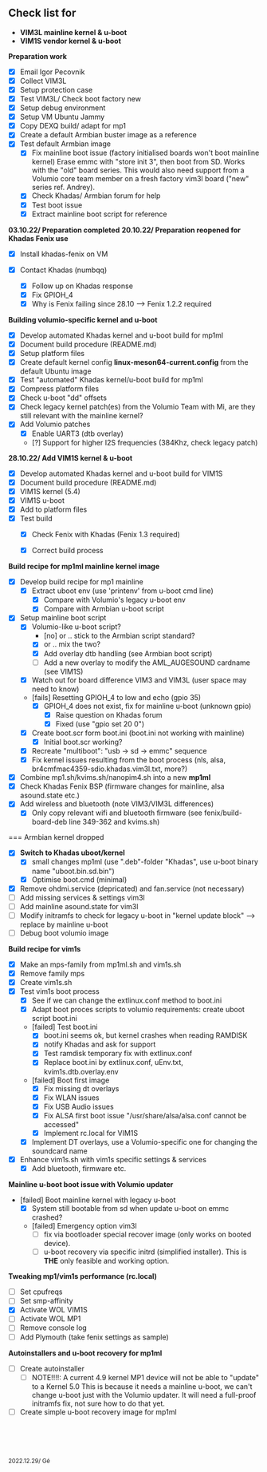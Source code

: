 ## Check list for 
* **VIM3L mainline kernel & u-boot**
* **VIM1S vendor kernel & u-boot**

**Preparation work** 
* [x] Email Igor Pecovnik
* [x] Collect VIM3L
* [x] Setup protection case
* [x] Test VIM3L/ Check boot factory new
* [x] Setup debug environment
* [x] Setup VM Ubuntu Jammy
* [x] Copy DEXQ build/ adapt for mp1
* [x] Create a default Armbian buster image as a reference
* [x] Test default Armbian image
    * [x] Fix mainline boot issue (factory initialised boards won't boot mainline kernel)
    Erase emmc with "store init 3", then boot from SD. Works with the "old" board series. 
    This would also need support from a Volumio core team member on a fresh factory vim3l board ("new" series ref. Andrey).
    * [x] Check Khadas/ Armbian forum for help
    * [x] Test boot issue
    * [x] Extract mainline boot script for reference
  
**03.10.22/ Preparation completed**
**20.10.22/ Preparation reopened for Khadas Fenix use**
* [x] Install khadas-fenix on VM

* [x] Contact Khadas (numbqq)
    * [x] Follow up on Khadas response
    * [x] Fix GPIOH_4
    * [x] Why is Fenix failing since 28.10 --> Fenix 1.2.2 required

**Building volumio-specific kernel and u-boot**
* [x] Develop automated Khadas kernel and u-boot build for mp1ml
* [x] Document build procedure (README.md)
* [x] Setup platform files
* [x] Create default kernel config **linux-meson64-current.config** from the default Ubuntu image
* [x] Test "automated" Khadas kernel/u-boot build for mp1ml
* [x] Compress platform files
* [x] Check u-boot "dd" offsets
* [x] Check legacy kernel patch(es) from the Volumio Team with Mi, are they still relevant with the mainline kernel? 
* [x] Add Volumio patches
    * [x] Enable UART3 (dtb overlay)
    * [?] Support for higher I2S frequencies (384Khz, check legacy patch)


**28.10.22/ Add VIM1S kernel & u-boot**
* [x] Develop automated Khadas kernel and u-boot build for VIM1S
* [x] Document build procedure (README.md)
* [x] VIM1S kernel (5.4)
* [x] VIM1S u-boot
* [x] Add to platform files
* [x] Test build
    * [x] Check Fenix with Khadas (Fenix 1.3 required)
    * [x] Correct build process


**Build recipe for mp1ml mainline kernel image**
* [x] Develop build recipe for mp1 mainline
    * [x] Extract uboot env (use 'printenv' from u-boot cmd line)
        * [x] Compare with Volumio's legacy u-boot env 
        * [x] Compare with Armbian u-boot script   
* [x] Setup mainline boot script
    * [x] Volumio-like u-boot script? 
        * [no] or .. stick to the Armbian script standard?
        * [x] or .. mix the two?
        * [x] Add overlay dtb handling (see Armbian boot script)
        * [ ] Add a new overlay to modify the AML_AUGESOUND cardname (see VIM1S)
    * [x] Watch out for board difference VIM3 and VIM3L (user space may need to know)
    * [fails] Resetting GPIOH_4 to low and echo (gpio 35)
        * [x] GPIOH_4 does not exist, fix for mainline u-boot (unknown gpio)
            * [x] Raise question on Khadas forum
            * [x] Fixed (use "gpio set 20 0")
    * [x] Create boot.scr form boot.ini (boot.ini not working with mainline)
        * [x] Initial boot.scr working?
    * [x] Recreate "multiboot": "usb -> sd -> emmc" sequence 
    * [x] Fix kernel issues resulting from the boot process (nls, alsa, br4cmfmac4359-sdio.khadas.vim3l.txt, more?) 
* [x] Combine mp1.sh/kvims.sh/nanopim4.sh into a new **mp1ml**
* [x] Check Khadas Fenix BSP (firmware changes for mainline, alsa asound.state etc.)
* [x] Add wireless and bluetooth (note VIM3/VIM3L differences)
    * [x] Only copy relevant wifi and bluetooth firmware (see fenix/build-board-deb line 349-362 and kvims.sh)

=== Armbian kernel dropped
* [x] **Switch to Khadas uboot/kernel**
    * [x] small changes mp1ml (use ".deb"-folder "Khadas", use u-boot binary name "uboot.bin.sd.bin")
    * [x] Optimise boot.cmd (minimal)
* [x] Remove ohdmi.service (depricated) and fan.service (not necessary)
* [ ] Add missing services & settings vim3l
* [ ] Add mainline asound.state for vim3l
* [ ] Modify initramfs to check for legacy u-boot in "kernel update block" --> replace by mainline u-boot
* [ ] Debug boot volumio image

**Build recipe for vim1s**
* [x] Make an mps-family from mp1ml.sh and vim1s.sh
* [x] Remove family mps
* [x] Create vim1s.sh 
* [x] Test vim1s boot process
    * [x] See if we can change the extlinux.conf method to boot.ini
    * [x] Adapt boot proces scripts to volumio requirements: create uboot script boot.ini
    * [failed] Test boot.ini
        * [x] boot.ini seems ok, but kernel crashes when reading RAMDISK
        * [x] notify Khadas and ask for support
        * [x] Test ramdisk temporary fix with extlinux.conf
        * [x] Replace boot.ini by extlinux.conf, uEnv.txt, kvim1s.dtb.overlay.env
    * [failed] Boot first image
        * [x] Fix missing dt overlays
        * [x] Fix WLAN issues
        * [x] Fix USB Audio issues
        * [x] Fix ALSA first boot issue "/usr/share/alsa/alsa.conf cannot be accessed"
        * [x] Implement rc.local for VIM1S
    * [x] Implement DT overlays, use a Volumio-specific  one for changing the soundcard name
* [x] Enhance vim1s.sh with vim1s specific settings & services
    * [x] Add bluetooth, firmware etc. 

**Mainline u-boot boot issue with Volumio updater**
* [failed] Boot mainline kernel with legacy u-boot
    * [x] System still bootable from sd when update u-boot on emmc crashed? 
    * [failed] Emergency option vim3l
        * [ ] fix via bootloader special recover image (only works on booted device).
        * [ ] u-boot recovery via specific initrd (simplified installer). This is **THE** only feasible and working option.

**Tweaking mp1/vim1s performance (rc.local)**
* [ ] Set cpufreqs
* [ ] Set smp-affinity
* [x] Activate WOL VIM1S
* [ ] Activate WOL MP1
* [ ] Remove console log
* [ ] Add Plymouth (take fenix settings as sample)

**Autoinstallers and u-boot recovery for mp1ml**
* [ ] Create autoinstaller 
    * [ ] NOTE!!!!: A current 4.9 kernel MP1 device will not be able to "update" to a Kernel 5.0
    This is because it needs a mainline u-boot, we can't change u-boot just with the Volumio updater.
    It will need a full-proof initramfs fix, not sure how to do that yet.
* [ ] Create simple u-boot recovery image for mp1ml

<br />
<br />
<br />
<br />
<sub> 2022.12.29/ Gé

